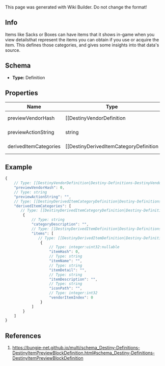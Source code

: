 <span class="wiki-builder">This page was generated with Wiki Builder. Do not change the format!</span>

## Info
Items like Sacks or Boxes can have items that it shows in-game when you view detailsthat represent the items you can obtain if you use or acquire the item. This defines those categories, and gives some insights into that data's source.

## Schema
* **Type:** Definition

## Properties
Name | Type | Description
---- | ---- | -----------
previewVendorHash | [[DestinyVendorDefinition|Destiny-Definitions-DestinyVendorDefinition]]:ManifestDefinition:integer:uint32 | If the preview data is derived from a fake &quot;Preview&quot; Vendor, this willbe the hash identifier for the DestinyVendorDefinition of that fake vendor.
previewActionString | string | If the preview has an associated action (like &quot;Open&quot;), this will be the localizedstring for that action.
derivedItemCategories | [[DestinyDerivedItemCategoryDefinition|Destiny-Definitions-Items-DestinyDerivedItemCategoryDefinition]]:Definition[] | This is a list of the items being previewed, categorized in the same way as they arein the preview UI.

## Example
```javascript
{
    // Type: [[DestinyVendorDefinition|Destiny-Definitions-DestinyVendorDefinition]]:ManifestDefinition:integer:uint32
    "previewVendorHash": 0,
    // Type: string
    "previewActionString": "",
    // Type: [[DestinyDerivedItemCategoryDefinition|Destiny-Definitions-Items-DestinyDerivedItemCategoryDefinition]]:Definition[]
    "derivedItemCategories": [
       // Type: [[DestinyDerivedItemCategoryDefinition|Destiny-Definitions-Items-DestinyDerivedItemCategoryDefinition]]:Definition
        {
            // Type: string
            "categoryDescription": "",
            // Type: [[DestinyDerivedItemDefinition|Destiny-Definitions-Items-DestinyDerivedItemDefinition]]:Definition[]
            "items": [
               // Type: [[DestinyDerivedItemDefinition|Destiny-Definitions-Items-DestinyDerivedItemDefinition]]:Definition
                {
                    // Type: integer:uint32:nullable
                    "itemHash": 0,
                    // Type: string
                    "itemName": "",
                    // Type: string
                    "itemDetail": "",
                    // Type: string
                    "itemDescription": "",
                    // Type: string
                    "iconPath": "",
                    // Type: integer:int32
                    "vendorItemIndex": 0
                }
            ]
        }
    ]
}

```

## References
1. https://bungie-net.github.io/multi/schema_Destiny-Definitions-DestinyItemPreviewBlockDefinition.html#schema_Destiny-Definitions-DestinyItemPreviewBlockDefinition
